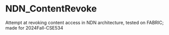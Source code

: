 # NDN_ContentRevoke
Attempt at revoking content access in NDN architecture, tested on FABRIC; made for 2024Fall-CSE534
